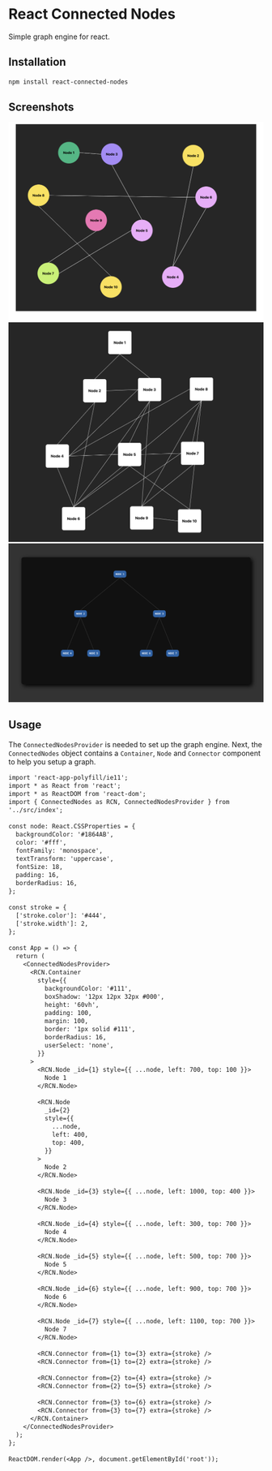 # React Connected Nodes

Simple graph engine for react.

## Installation

```bash
npm install react-connected-nodes
```

## Screenshots

![Screenshot 1](https://github.com/SkyIsTheLimit/react-connected-nodes/raw/main/example/screenshots/ss1.png)
![Screenshot 2](https://github.com/SkyIsTheLimit/react-connected-nodes/raw/main/example/screenshots/ss2.png)
![Screenshot 3](https://github.com/SkyIsTheLimit/react-connected-nodes/raw/main/example/screenshots/ss3.png)

## Usage

The <code>ConnectedNodesProvider</code> is needed to set up the graph engine. Next, the <code>ConnectedNodes</code> object contains a <code>Container</code>, <code>Node</code> and <code>Connector</code> component to help you setup a graph.

```tsx
import 'react-app-polyfill/ie11';
import * as React from 'react';
import * as ReactDOM from 'react-dom';
import { ConnectedNodes as RCN, ConnectedNodesProvider } from '../src/index';

const node: React.CSSProperties = {
  backgroundColor: '#1864AB',
  color: '#fff',
  fontFamily: 'monospace',
  textTransform: 'uppercase',
  fontSize: 18,
  padding: 16,
  borderRadius: 16,
};

const stroke = {
  ['stroke.color']: '#444',
  ['stroke.width']: 2,
};

const App = () => {
  return (
    <ConnectedNodesProvider>
      <RCN.Container
        style={{
          backgroundColor: '#111',
          boxShadow: '12px 12px 32px #000',
          height: '60vh',
          padding: 100,
          margin: 100,
          border: '1px solid #111',
          borderRadius: 16,
          userSelect: 'none',
        }}
      >
        <RCN.Node _id={1} style={{ ...node, left: 700, top: 100 }}>
          Node 1
        </RCN.Node>

        <RCN.Node
          _id={2}
          style={{
            ...node,
            left: 400,
            top: 400,
          }}
        >
          Node 2
        </RCN.Node>

        <RCN.Node _id={3} style={{ ...node, left: 1000, top: 400 }}>
          Node 3
        </RCN.Node>

        <RCN.Node _id={4} style={{ ...node, left: 300, top: 700 }}>
          Node 4
        </RCN.Node>

        <RCN.Node _id={5} style={{ ...node, left: 500, top: 700 }}>
          Node 5
        </RCN.Node>

        <RCN.Node _id={6} style={{ ...node, left: 900, top: 700 }}>
          Node 6
        </RCN.Node>

        <RCN.Node _id={7} style={{ ...node, left: 1100, top: 700 }}>
          Node 7
        </RCN.Node>

        <RCN.Connector from={1} to={3} extra={stroke} />
        <RCN.Connector from={1} to={2} extra={stroke} />

        <RCN.Connector from={2} to={4} extra={stroke} />
        <RCN.Connector from={2} to={5} extra={stroke} />

        <RCN.Connector from={3} to={6} extra={stroke} />
        <RCN.Connector from={3} to={7} extra={stroke} />
      </RCN.Container>
    </ConnectedNodesProvider>
  );
};

ReactDOM.render(<App />, document.getElementById('root'));
```
